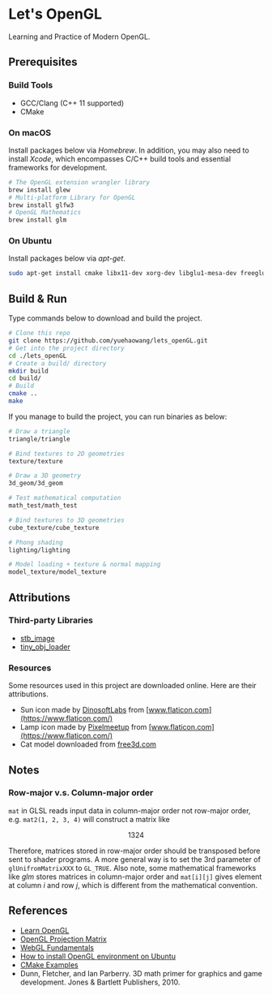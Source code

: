 # Let's OpenGL

Learning and Practice of Modern OpenGL.


## Prerequisites

### Build Tools

- GCC/Clang (C++ 11 supported)
- CMake

### On macOS

Install packages below via *Homebrew*. In addition, you may also need to install *Xcode*, which encompasses C/C++ build tools and essential frameworks for development.

```bash
# The OpenGL extension wrangler library
brew install glew
# Multi-platform Library for OpenGL
brew install glfw3
# OpenGL Mathematics
brew install glm
```

### On Ubuntu

Install packages below via *apt-get*.

```bash
sudo apt-get install cmake libx11-dev xorg-dev libglu1-mesa-dev freeglut3-dev libglew1.5 libglew1.5-dev libglu1-mesa libglu1-mesa-dev libgl1-mesa-glx libgl1-mesa-dev libglm-dev
```


## Build & Run

Type commands below to download and build the project.

```bash
# Clone this repo
git clone https://github.com/yuehaowang/lets_openGL.git
# Get into the project directory
cd ./lets_openGL
# Create a build/ directory
mkdir build
cd build/
# Build
cmake ..
make
```

If you manage to build the project, you can run binaries as below:

```bash
# Draw a triangle
triangle/triangle

# Bind textures to 2D geometries
texture/texture

# Draw a 3D geometry
3d_geom/3d_geom

# Test mathematical computation
math_test/math_test

# Bind textures to 3D geometries
cube_texture/cube_texture

# Phong shading
lighting/lighting

# Model loading + texture & normal mapping
model_texture/model_texture

```


## Attributions

### Third-party Libraries

- [stb_image](https://github.com/nothings/stb)
- [tiny_obj_loader](https://github.com/tinyobjloader/tinyobjloader)

### Resources

Some resources used in this project are downloaded online. Here are their attributions.

- Sun icon made by [DinosoftLabs](https://www.flaticon.com/authors/dinosoftlabs) from [www.flaticon.com](https://www.flaticon.com/)
- Lamp icon made by [Pixelmeetup](https://www.flaticon.com/authors/pixelmeetup) from [www.flaticon.com](https://www.flaticon.com/)</a>
- Cat model downloaded from [free3d.com](https://free3d.com/3d-model/cat-v1--522281.html)


## Notes

### Row-major v.s. Column-major order

`mat` in GLSL reads input data in column-major order not row-major order, e.g. `mat2(1, 2, 3, 4)` will construct a matrix like

```math
1  3
2  4
```

Therefore, matrices stored in row-major order should be transposed before sent to shader programs. A more general way is to set the 3rd parameter of `glUnifromMatrixXXX` to `GL_TRUE`. Also note, some mathematical frameworks like *glm* stores matrices in column-major order and `mat[i][j]` gives element at column *i* and row *j*, which is different from the mathematical convention.


## References

- [Learn OpenGL](https://learnopengl.com/)
- [OpenGL Projection Matrix](http://www.songho.ca/opengl/gl_projectionmatrix.html)
- [WebGL Fundamentals](https://webglfundamentals.org/)
- [How to install OpenGL environment on Ubuntu](https://medium.com/@Plimsky/how-to-install-a-opengl-environment-on-ubuntu-e3918cf5ab6c)
- [CMake Examples](http://ttroy50.github.io/cmake-examples/)
- Dunn, Fletcher, and Ian Parberry. 3D math primer for graphics and game development. Jones & Bartlett Publishers, 2010.
